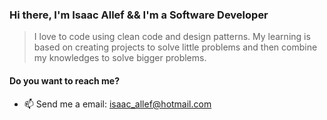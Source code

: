 
### Hi there, I'm Isaac Allef && I'm a Software Developer

> I love to code using clean code and design patterns. My learning is based on creating projects to solve little problems and then combine my knowledges to solve bigger problems.

<!--
#### My strength knowledges are related to:
- Typescript, Javascript, Python
- Node.js, Express.js, Jest
- React, Next.js, Chakra-UI
- Typeorm, Knex.js, SQL
- Git, SSH
- Linux (Debian e Ubuntu), Computer network
-->
#### Do you want to reach me?
- 📫 Send me a email: isaac_allef@hotmail.com

<!--
**isaac-allef/isaac-allef** is a ✨ _special_ ✨ repository because its `README.md` (this file) appears on your GitHub profile.

Here are some ideas to get you started:

- 🔭 I’m currently working on ...
- 🌱 I’m currently learning ...
- 👯 I’m looking to collaborate on ...
- 🤔 I’m looking for help with ...
- 💬 Ask me about ...
- 📫 How to reach me: ...
- 😄 Pronouns: ...
- ⚡ Fun fact: ...
-->
